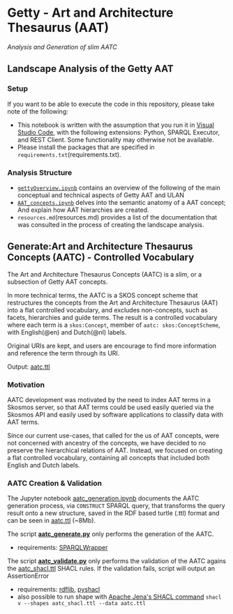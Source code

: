
# Getty - Art and Architecture Thesaurus (AAT)

*Analysis and Generation of slim AATC*

## Landscape Analysis of the Getty AAT

### Setup
If you want to be able to execute the code in this repository, please take note of the following: 
- This notebook is written with the assumption that you run it in [Visual Studio Code](https://code.visualstudio.com/), with the following extensions: Python, SPARQL Executor, and REST Client. Some functionality may otherwise not be available.
- Please install the packages that are specified in `requirements.txt`(requirements.txt). 

### Analysis Structure 
- [`gettyOverview.ipynb`](gettyOverview.ipynb) contains an overview of the following of the main conceptual and technical aspects of Getty AAT and ULAN
- [`AAT_concepts.ipynb`](AAT_concepts.ipynb) delves into the semantic anatomy of a AAT concept; And explain how AAT hierarchies are created.
- `resources.md`(resources.md) provides a list of the documentation that was consulted in the process of creating the landscape analysis. 


## Generate:Art and Architecture Thesaurus Concepts (AATC) - Controlled Vocabulary

The Art and Architecture Thesaurus Concepts (AATC) is a *slim*, or a subsection of Getty AAT concepts. 

In more technical terms, the AATC is a SKOS concept scheme that restructures the concepts from the Art and Architecture Thesaurus (AAT) into a flat controlled vocabulary, and excludes non-concepts, such as facets, hierarchies and guide terms. 
The result is a controlled vocabulary where each term is a `skos:Concept`, member of `aatc: skos:ConceptScheme`, with English(@en) and Dutch(@nl) labels. 

Original URIs are kept, and users are encourage to find more information and reference the term through its URI. 

Output: [aatc.ttl](aatc.ttl) 

### Motivation 

AATC development was motivated by the need to index AAT terms in a Skosmos server, so that AAT terms could be used easily queried via the Skosmos API and easily used by software applications to classify data with AAT terms.

Since our current use-cases, that called for the us of AAT concepts, were not concerned with ancestry of the concepts, we have decided to no preserve the  hierarchical relations of AAT. Instead, we focused on creating a flat controlled vocabulary, containing all concepts that included both English and Dutch labels.

### AATC Creation & Validation

The Jupyter notebook [aatc_generation.ipynb](aatc_generation.ipynb) documents the AATC generation process, via `CONSTRUCT` SPARQL query, that transforms the query result onto a new structure, saved in the RDF based turtle (.ttl) format and can be seen in [aatc.ttl](aatc.ttl) (~8Mb).

The script **[aatc_generate.py](aatc_generate.py)** only performs the generation of the AATC.
* requirements: [SPARQLWrapper](https://sparqlwrapper.readthedocs.io/en/latest/) 

The script **[aatc_validate.py](aatc_validate.py)** only performs the validation of the AATC agains the [aatc_shacl.ttl](aatc_shacl.ttl) SHACL rules. If the validation fails, script will output an AssertionError 
* requirements: [rdflib](https://rdflib.readthedocs.io/en/stable/), [pyshacl](https://github.com/RDFLib/pySHACL)
* also possible to run shape with [Apache Jena's SHACL command](https://jena.apache.org/documentation/shacl/) `shacl v --shapes aatc_shacl.ttl --data aatc.ttl`

